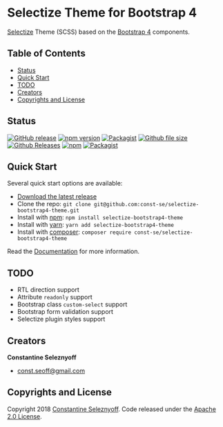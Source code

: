 # Selectize Theme for Bootstrap 4

[Selectize](https://selectize.github.io/selectize.js/) Theme (SCSS) based on the [Bootstrap 4](https://getbootstrap.com/) components.

## Table of Contents

- [Status](#status)
- [Quick Start](#quick-start)
- [TODO](#todo)
- [Creators](#creators)
- [Copyrights and License](#copyrights-and-license)

## Status

[![GitHub release](https://img.shields.io/github/release/const-se/selectize-bootstrap4-theme.svg)](https://github.com/const-se/selectize-bootstrap4-theme/releases)
[![npm version](https://img.shields.io/npm/v/selectize-bootstrap4-theme.svg)](https://www.npmjs.com/package/selectize-bootstrap4-theme)
[![Packagist](https://img.shields.io/packagist/v/const-se/selectize-bootstrap4-theme.svg)](https://packagist.org/packages/const-se/selectize-bootstrap4-theme)
[![Github file size](https://img.shields.io/github/size/const-se/selectize-bootstrap4-theme/dist/css/selectize.bootstrap4.css.svg)](https://github.com/const-se/selectize-bootstrap4-theme/blob/master/dist/css/selectize.bootstrap4.css)
[![Github Releases](https://img.shields.io/github/downloads/const-se/selectize-bootstrap4-theme/latest/total.svg)](https://github.com/const-se/selectize-bootstrap4-theme)
[![npm](https://img.shields.io/npm/dt/selectize-bootstrap4-theme.svg)](https://www.npmjs.com/package/selectize-bootstrap4-theme)
[![Packagist](https://img.shields.io/packagist/dt/const-se/selectize-bootstrap4-theme.svg)](https://packagist.org/packages/const-se/selectize-bootstrap4-theme)

## Quick Start

Several quick start options are available:

- [Download the latest release](https://github.com/const-se/selectize-bootstrap4-theme/archive/v2.0.0.zip)
- Clone the repo: `git clone git@github.com:const-se/selectize-bootstrap4-theme.git`
- Install with [npm](https://www.npmjs.com/): `npm install selectize-bootstrap4-theme`
- Install with [yarn](https://yarnpkg.com/): `yarn add selectize-bootstrap4-theme`
- Install with [composer](https://getcomposer.org/): `composer require const-se/selectize-bootstrap4-theme`

Read the [Documentation](docs/en/index.md) for more information.

## TODO

- RTL direction support
- Attribute `readonly` support
- Bootstrap class `custom-select` support
- Bootstrap form validation support
- Selectize plugin styles support

## Creators

**Constantine Seleznyoff**

- const.seoff@gmail.com

## Copyrights and License

Copyright 2018 [Constantine Seleznyoff](https://github.com/const-se).
Code released under the [Apache 2.0 License](https://github.com/const-se/selectize-bootstrap4-theme/blob/master/LICENSE).
